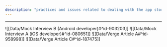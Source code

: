```yaml
---
description: "practices and issues related to dealing with the app store"
---
```



---

![[Data/Mock Interview B (Android developer)#^id-903203]]
![[Data/Mock Interview A (iOS developer)#^id-080651]]
![[Data/Verge Article A#^id-958998]]
![[Data/Verge Article C#^id-187475]]
